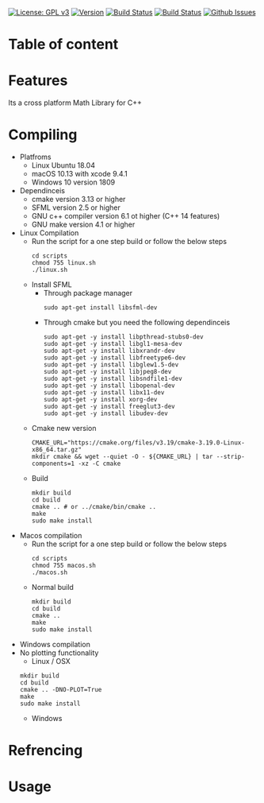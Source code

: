 <a href="https://www.gnu.org/licenses/gpl-3.0" target="_blank">![License: GPL v3](https://img.shields.io/badge/license-GPLv3-blue)</a>
<a href="https://github.com/harith-alsafi/mcpp/releases" target="_blank">![Version](https://img.shields.io/badge/version-1.0.1-blue)</a>
<a href="https://www.travis-ci.com/github/harith-alsafi/mcpp/builds" target="_blank">![Build Status](https://img.shields.io/badge/linux%2Fosx-passing-brightgreen)</a>
<a href="https://www.travis-ci.com/github/harith-alsafi/mcpp/builds" target="_blank">![Build Status](https://img.shields.io/badge/windows-passing-brightgreen)</a>
<a href="https://github.com/harith-alsafi/mcpp/issues" target="_blank">![Github Issues](https://img.shields.io/badge/issues-0%20open-yellow)</a>

# Table of content 

# Features
Its a cross platform Math Library for C++

# Compiling 
* Platfroms 
    * Linux Ubuntu 18.04
    * macOS 10.13 with xcode 9.4.1
    * Windows 10 version 1809
* Dependinceis 
    * cmake version 3.13 or higher
    * SFML version 2.5 or higher 
    * GNU c++ compiler version 6.1 ot higher (C++ 14 features)
    * GNU make version 4.1 or higher 
* Linux Compilation
    * Run the script for a one step build or follow the below steps
        ```
        cd scripts
        chmod 755 linux.sh
        ./linux.sh
        ```
    * Install SFML 
        * Through package manager
            ```
            sudo apt-get install libsfml-dev
            ```
        * Through cmake but you need the following dependinceis 
            ```
            sudo apt-get -y install libpthread-stubs0-dev
            sudo apt-get -y install libgl1-mesa-dev
            sudo apt-get -y install libxrandr-dev
            sudo apt-get -y install libfreetype6-dev
            sudo apt-get -y install libglew1.5-dev
            sudo apt-get -y install libjpeg8-dev
            sudo apt-get -y install libsndfile1-dev
            sudo apt-get -y install libopenal-dev
            sudo apt-get -y install libx11-dev
            sudo apt-get -y install xorg-dev
            sudo apt-get -y install freeglut3-dev
            sudo apt-get -y install libudev-dev
            ```
    * Cmake new version 
        ```
        CMAKE_URL="https://cmake.org/files/v3.19/cmake-3.19.0-Linux-x86_64.tar.gz"
        mkdir cmake && wget --quiet -O - ${CMAKE_URL} | tar --strip-components=1 -xz -C cmake 
        ```
    * Build 
        ```
        mkdir build
        cd build
        cmake .. # or ../cmake/bin/cmake .. 
        make
        sudo make install
        ```
* Macos compilation
    * Run the script for a one step build or follow the below steps
        ```
        cd scripts
        chmod 755 macos.sh
        ./macos.sh
        ```
    * Normal build 
        ```
        mkdir build
        cd build
        cmake .. 
        make
        sudo make install
        ```
* Windows compilation
* No plotting functionality 
    * Linux / OSX
    ```
    mkdir build
    cd build
    cmake .. -DNO-PLOT=True
    make
    sudo make install
    ```
    * Windows 
# Refrencing 
# Usage 
